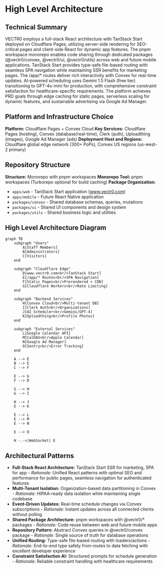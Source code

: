 # High Level Architecture

## Technical Summary

VECTR0 employs a full-stack React architecture with TanStack Start deployed on Cloudflare Pages, utilizing server-side rendering for SEO-critical pages and client-side React for dynamic app features. The pnpm workspace monorepo enables code sharing through dedicated packages (@vectr0/convex, @vectr0/ui, @vectr0/utils) across web and future mobile applications. TanStack Start provides type-safe file-based routing with seamless SPA navigation while maintaining SSR benefits for marketing pages. The /app/* routes deliver rich interactivity with Convex for real-time updates. AI-powered scheduling uses Gemini 1.5 Flash (free tier) transitioning to GPT-4o-mini for production, with comprehensive constraint satisfaction for healthcare-specific requirements. The platform achieves PRD goals through edge caching for static pages, serverless scaling for dynamic features, and sustainable advertising via Google Ad Manager.

## Platform and Infrastructure Choice

**Platform:** Cloudflare Pages + Convex Cloud
**Key Services:** Cloudflare Pages (hosting), Convex (database/real-time), Clerk (auth), Uploadthing (images), Google Ad Manager (ads)
**Deployment Host and Regions:** Cloudflare global edge network (300+ PoPs), Convex US regions (us-west-2 primary)

## Repository Structure

**Structure:** Monorepo with pnpm workspaces
**Monorepo Tool:** pnpm workspaces (Turborepo optional for build caching)
**Package Organization:** 
- `apps/web` - TanStack Start application (www.vectr0.com)
- `apps/mobile` - Future React Native application
- `packages/convex` - Shared database schemas, queries, mutations
- `packages/ui` - Shared UI components and design system
- `packages/utils` - Shared business logic and utilities

## High Level Architecture Diagram

```mermaid
graph TB
    subgraph "Users"
        A[Staff Members]
        B[Administrators]
        C[Visitors]
    end
    
    subgraph "Cloudflare Edge"
        D[www.vectr0.com<br/>TanStack Start]
        E[/app/* Routes<br/>SPA Navigation]
        F[Static Pages<br/>Prerendered + CDN]
        G[Cloudflare Workers<br/>Rate Limiting]
    end
    
    subgraph "Backend Services"
        H[Convex Cloud<br/>Multi-tenant DB]
        I[Clerk Auth<br/>Organizations]
        J[AI Scheduler<br/>Gemini/GPT-4]
        K[Uploadthing<br/>Profile Photos]
    end
    
    subgraph "External Services"
        L[Google Calendar API]
        M[CalDAV<br/>Apple Calendar]
        N[Google Ad Manager]
        O[Sentry<br/>Error Tracking]
    end
    
    A --> E
    B --> E
    C --> F
    
    E --> G
    F --> D
    
    G --> H
    G --> I
    
    H --> J
    E --> K
    
    E --> L
    E --> M
    E --> N
    
    E --> O
    
    H -.->|WebSocket| E
```

## Architectural Patterns

- **Full-Stack React Architecture:** TanStack Start SSR for marketing, SPA for app - *Rationale:* Unified React patterns with optimal SEO and performance for public pages, seamless navigation for authenticated features
- **Multi-Tenant Isolation:** Organization-based data partitioning in Convex - *Rationale:* HIPAA-ready data isolation while maintaining single codebase
- **Event-Driven Updates:** Real-time schedule changes via Convex subscriptions - *Rationale:* Instant updates across all connected clients without polling
- **Shared Package Architecture:** pnpm workspaces with @vectr0/* packages - *Rationale:* Code reuse between web and future mobile apps
- **Repository Pattern:** Abstract Convex queries in @vectr0/convex package - *Rationale:* Single source of truth for database operations
- **Unified Routing:** Type-safe file-based routing with loaders/actions - *Rationale:* End-to-end type safety from routes to data fetching with excellent developer experience
- **Constraint Satisfaction AI:** Structured prompts for schedule generation - *Rationale:* Reliable constraint handling with healthcare requirements
